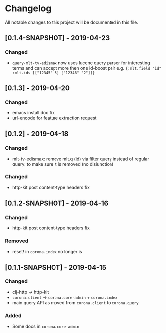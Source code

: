 # Changelog
All notable changes to this project will be documented in this file.

## [0.1.4-SNAPSHOT] - 2019-04-23
### Changed
- `query-mlt-tv-edismax` now uses lucene query parser for interesting terms and can accept more then one id-boost pair e.g. `{:mlt.field "id" :mlt.ids [["12345" 3] ["12346" "2"]]}`

## [0.1.3] - 2019-04-20
### Changed
- emacs install doc fix
- url-encode for feature extraction request

## [0.1.2] - 2019-04-18
### Changed
- mlt-tv-edismax: remove mlt.q (id) via filter query instead of regular query, to make sure it is removed (no disjunction)

### Changed
- http-kit post content-type headers fix

## [0.1.2-SNAPSHOT] - 2019-04-16

### Changed
- http-kit post content-type headers fix

### Removed
- reset! in `corona.index` no longer is 

## [0.1.1-SNAPSHOT] - 2019-04-15

### Changed
- clj-http -> http-kit
- `corona.client` -> `corona.core-admin` + `corona.index` 
- main query API as moved from `corona.client` to `corona.query`

### Added
- Some docs in `corona.core-admin`
